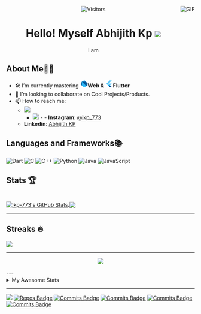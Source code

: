 <div align="center">
<img align="right" alt="GIF" height="300px" src="https://blog.insaid.co/wp-content/uploads/2020/01/Coding.gif"/>
       
![Visitors](https://visitor-badge.glitch.me/badge?page_id=ikp-773)

# Hello! Myself Abhijith Kp <img src="https://camo.githubusercontent.com/3380eba6940f896a220ad34e83fc3d245dfcc3a7c8d0952be68e24b48b0cc5f8/68747470733a2f2f692e70696e696d672e636f6d2f6f726967696e616c732f39652f30362f39372f39653036393739393038323862623833313962653831303563393339623130382e676966" width="29px">


I am 
</div>

## About Me👨‍💻

- 🛠 I’m currently mastering <img height="20" src="https://raw.githubusercontent.com/github/explore/80688e429a7d4ef2fca1e82350fe8e3517d3494d/topics/dart/dart.png">**Web &**  <img height="20" src="https://raw.githubusercontent.com/github/explore/80688e429a7d4ef2fca1e82350fe8e3517d3494d/topics/flutter/flutter.png">**Flutter**
- 👥 I’m looking to collaborate on Cool Projects/Products.
- 📫 How to reach me:
  - [![](https://badges.aleen42.com/src/twitter.svg)](https://twitter.com/ikp_773) 
    - [![](https://badges.aleen42.com/src/instagram.svg)](https://twitter.com/ikp_773)   - - **Instagram**: <a href="https://www.instagram.com/ikp_773/">@ikp_773</a>
  - **Linkedin**: <a href="https://www.linkedin.com/in/abhijith-kp-ab2a3916b/">Abhijith KP</a>
         
## Languages and Frameworks📚 
![Dart](http://img.shields.io/badge/-Dart-000?style=flat&logo=dart&logoColor=2BB7F6)
![C](https://img.shields.io/badge/-C-000?style=flat&logo=C)
![C++](https://img.shields.io/badge/-C++-000?style=flat&logo=C%2B%2B&logoColor=00599C)
![Python](https://img.shields.io/badge/-Python-000?style=flat&logo=python)
![Java](https://img.shields.io/badge/-Java-000?style=flat&logo=Java&logoColor=007396)
![JavaScript](https://img.shields.io/badge/-JavaScript-000?style=flat&logo=javascript)

##  Stats 🏆

<br />

<a href="https://github.com/ikp-773">
<img align="center" src="https://github-readme-stats.vercel.app/api?username=ikp-773&show_icons=true&theme=tokyonight&icon_color=6392DF&hide=prs&hide_border=true" alt="ikp-773's GitHub Stats" />
</a> 
<a href="https://github.com/ikp-773">
<img align="center" src="https://github-readme-stats.vercel.app/api/top-langs/?username=ikp-773&layout=compact&show_icons=true&theme=tokyonight&icon_color=6392DF&hide=prs&hide_border=true" />
</a>

---
##  Streaks 🔥

<a href="https://github.com/ikp-773">
                     <img align="center" height="180em" src="https://github-readme-streak-stats.herokuapp.com/?user=ikp-773&layout=compact&show_icons=true&theme=tokyonight&icon_color=6392DF&hide=prs&hide_border=true&icon_color=6392DF" />                          
              </a>


---
<p align="center">
   <a href="https://github.com/ryo-ma/github-profile-trophy"><img width=800 src="https://github-profile-trophy.vercel.app/?username=ikp-773&column=7"  /></a> </p>
---

<details>
       <summary>My Awesome Stats</summary>
       
<br />
       
<!--START_SECTION:waka-->
![Lines of code](https://img.shields.io/badge/From%20Hello%20World%20I%27ve%20Written-497588%20lines%20of%20code-blue)

**🐱 My Github Data** 

> 🏆 303 Contributions in the Year 2021
 > 
> 📦 167.6 kB Used in Github's Storage 
 > 
> 💼 Opted to Hire
 > 
> 📜 31 Public Repositories 
 > 
> 🔑 15 Private Repositories  
 > 
**I'm a Night 🦉** 

```text
🌞 Morning    137 commits    ██░░░░░░░░░░░░░░░░░░░░░░░   9.14% 
🌆 Daytime    303 commits    █████░░░░░░░░░░░░░░░░░░░░   20.21% 
🌃 Evening    615 commits    ██████████░░░░░░░░░░░░░░░   41.03% 
🌙 Night      444 commits    ███████░░░░░░░░░░░░░░░░░░   29.62%

```
📅 **I'm Most Productive on Saturday** 

```text
Monday       226 commits    ███░░░░░░░░░░░░░░░░░░░░░░   15.08% 
Tuesday      163 commits    ██░░░░░░░░░░░░░░░░░░░░░░░   10.87% 
Wednesday    218 commits    ███░░░░░░░░░░░░░░░░░░░░░░   14.54% 
Thursday     211 commits    ███░░░░░░░░░░░░░░░░░░░░░░   14.08% 
Friday       204 commits    ███░░░░░░░░░░░░░░░░░░░░░░   13.61% 
Saturday     244 commits    ████░░░░░░░░░░░░░░░░░░░░░   16.28% 
Sunday       233 commits    ████░░░░░░░░░░░░░░░░░░░░░   15.54%

```




**I Mostly Code in Dart** 

```text
Dart                     18 repos            ██████████░░░░░░░░░░░░░░░   42.86% 
Python                   8 repos             ████░░░░░░░░░░░░░░░░░░░░░   19.05% 
HTML                     7 repos             ████░░░░░░░░░░░░░░░░░░░░░   16.67% 
JavaScript               4 repos             ██░░░░░░░░░░░░░░░░░░░░░░░   9.52% 
Java                     2 repos             █░░░░░░░░░░░░░░░░░░░░░░░░   4.76%

```


**Timeline**

![Chart not found](https://raw.githubusercontent.com/ikp-773/ikp-773/main/charts/bar_graph.png) 


<!--END_SECTION:waka-->
</details>

 ---
 ![](https://visitor-badge.glitch.me/badge?page_id=ikp-773)
[![Repos Badge](https://badges.pufler.dev/repos/ikp-773)](https://www.abhijithkp.me)
[![Commits Badge](https://badges.pufler.dev/commits/all/ikp-773)](https://www.abhijithkp.me)
[![Commits Badge](https://badges.pufler.dev/commits/yearly/ikp-773)](https://www.abhijithkp.me)
[![Commits Badge](https://badges.pufler.dev/commits/monthly/ikp-773)](https://www.abhijithkp.me)
[![Commits Badge](https://badges.pufler.dev/commits/weekly/ikp-773)](https://www.abhijithkp.me)

